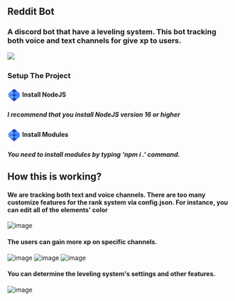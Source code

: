 <h2> Reddit Bot </h2>
<h3> A discord bot that have a leveling system. This bot tracking both voice and text channels for give xp to users. </h3>
<img src="https://i.imgur.com/qHAcfhX.gif">
<h3> Setup The Project </h3>
<h4><img align="center" src="https://raw.githubusercontent.com/efecanxrd/efecanxrd/main/images/xe.gif" width="30"> Install NodeJS </h4>
<h5>I recommend that you install NodeJS version 16 or higher </h5>
<h4><img align="center" src="https://raw.githubusercontent.com/efecanxrd/efecanxrd/main/images/xe.gif" width="30"> Install Modules </h4>
<h5> You need to install modules by typing 'npm i .' command. </h5>
<h2> How this is working? </h2>
<h4> We are tracking both text and voice channels. There are too many customize features for the rank system via config.json. For instance, you can edit all of the elements' color </h4>

![image](https://user-images.githubusercontent.com/66366306/197327333-5586d655-fa79-4107-b323-844eb4f37665.png)

<h4> The users can gain more xp on specific channels. </h4>

![image](https://user-images.githubusercontent.com/66366306/197327372-bb51cff9-7267-4aae-a01b-2bc6fe30bc4f.png)
![image](https://user-images.githubusercontent.com/66366306/197327391-f65e7ffa-0cf5-485d-ab5d-7b5e2e8c3262.png)
![image](https://user-images.githubusercontent.com/66366306/197327513-a2ac172d-baea-4179-a7a0-00ea66146013.png)

<h4> You can determine the leveling system's settings and other features. </h4>

![image](https://user-images.githubusercontent.com/66366306/197327569-23b3402d-7b7d-4d03-9c05-5aec8bf910f8.png)


